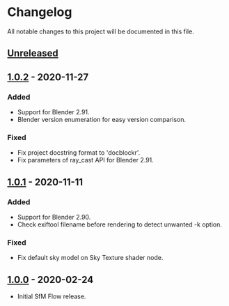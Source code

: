 # Changelog

All notable changes to this project will be documented in this file.

## [Unreleased]

## [1.0.2] - 2020-11-27

### Added

- Support for Blender 2.91.
- Blender version enumeration for easy version comparison.

### Fixed

- Fix project docstring format to 'docblockr'.
- Fix parameters of ray_cast API for Blender 2.91.

## [1.0.1] - 2020-11-11

### Added

- Support for Blender 2.90.
- Check exiftool filename before rendering to detect unwanted -k option.

### Fixed

- Fix default sky model on Sky Texture shader node.

## [1.0.0] - 2020-02-24

- Initial SfM Flow release.

[unreleased]: https://github.com/davidemarelli/sfm_flow/compare/v1.0.2...HEAD
[1.0.2]: https://github.com/davidemarelli/sfm_flow/compare/v1.0.1...v1.0.2
[1.0.1]: https://github.com/davidemarelli/sfm_flow/compare/v1.0.0...v1.0.1
[1.0.0]: https://github.com/davidemarelli/sfm_flow/releases/tag/v1.0.0
